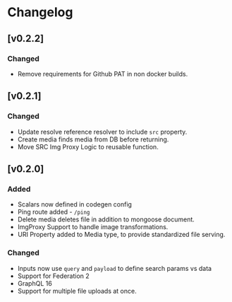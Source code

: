 # Changelog

## [v0.2.2]

### Changed

- Remove requirements for Github PAT in non docker builds.

## [v0.2.1]

### Changed

- Update resolve reference resolver to include `src` property.
- Create media finds media from DB before returning.
- Move SRC Img Proxy Logic to reusable function.

## [v0.2.0]

### Added

- Scalars now defined in codegen config
- Ping route added - `/ping`
- Delete media deletes file in addition to mongoose document.
- ImgProxy Support to handle image transformations.
- URI Property added to Media type, to provide standardized file serving.

### Changed

- Inputs now use `query` and `payload` to define search params vs data
- Support for Federation 2
- GraphQL 16
- Support for multiple file uploads at once.
